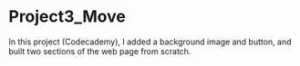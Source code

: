 # Project3_Move
In this project (Codecademy), I added a background image and button, and built two sections of the web page from scratch.
